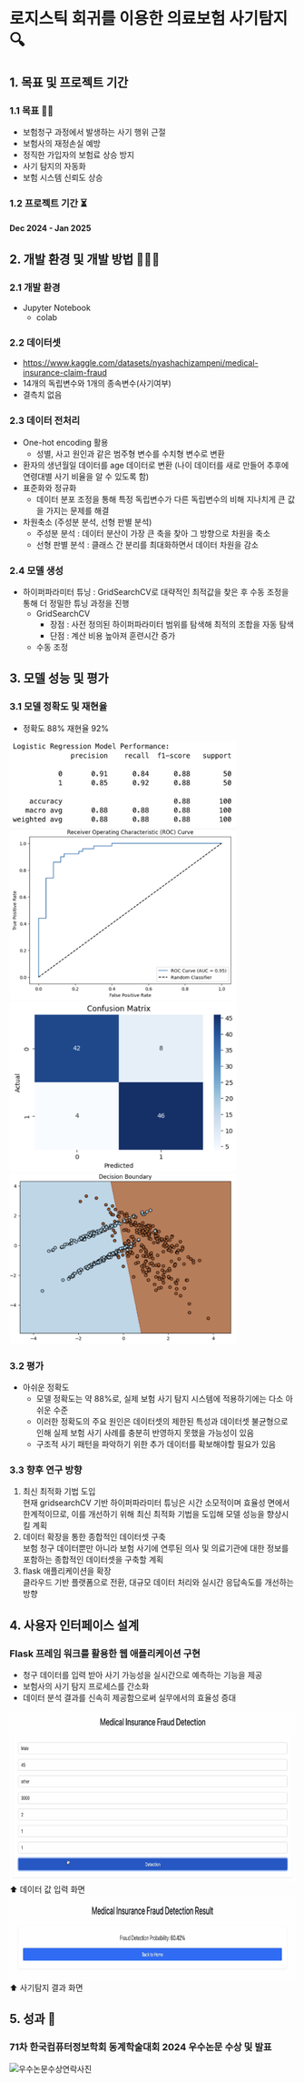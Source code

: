 # 로지스틱 회귀를 이용한 의료보험 사기탐지 🔍

## 1. 목표 및 프로젝트 기간 

### 1.1 목표 👍🏻
- 보험청구 과정에서 발생하는 사기 행위 근절 
- 보험사의 재정손실 예방 
- 정직한 가입자의 보험료 상승 방지 
- 사기 탐지의 자동화 
- 보험 시스템 신뢰도 상승

### 1.2 프로젝트 기간 ⏳
#### Dec 2024 - Jan 2025 

## 2. 개발 환경 및 개발 방법 👩🏻‍💻
### 2.1 개발 환경
- Jupyter Notebook 
  - colab

### 2.2 데이터셋 
- https://www.kaggle.com/datasets/nyashachizampeni/medical-insurance-claim-fraud
- 14개의 독립변수와 1개의 종속변수(사기여부)
- 결측치 없음

### 2.3 데이터 전처리
- One-hot encoding 활용
  - 성별, 사고 원인과 같은 범주형 변수를 수치형 변수로 변환
- 환자의 생년월일 데이터를 age 데이터로 변환 (나이 데이터를 새로 만들어 추후에 연령대별 사기 비율을 알 수 있도록 함)
- 표준화와 정규화
  - 데이터 분포 조정을 통해 특정 독립변수가 다른 독립변수의 비해 지나치게 큰 값을 가지는 문제를 해결 
- 차원축소 (주성분 분석, 선형 판별 분석)
  - 주성분 분석 : 데이터 분산이 가장 큰 축을 찾아 그 방향으로 차원을 축소
  - 선형 판별 분석 : 클래스 간 분리를 최대화하면서 데이터 차원을 감소

### 2.4 모델 생성 
- 하이퍼파라미터 튜닝 : GridSearchCV로 대략적인 최적값을 찾은 후 수동 조정을 통해 더 정밀한 튜닝 과정을 진행 
  - GridSearchCV
    - 장점 : 사전 정의된 하이퍼파라미터 범위를 탐색해 최적의 조합을 자동 탐색
    - 단점 : 계산 비용 높아져 훈련시간 증가
  - 수동 조정

## 3. 모델 성능 및 평가 
### 3.1 모델 정확도 및 재현율 
- 정확도 88% 재현율 92%
<img src="https://github.com/MrCaplan/Medical-Insurance-Fraud-Detection-Using-Logistic-Regression/blob/main/pictures/%E1%84%86%E1%85%A9%E1%84%83%E1%85%A6%E1%86%AF%E1%84%89%E1%85%A5%E1%86%BC%E1%84%82%E1%85%B3%E1%86%BC%E1%84%91%E1%85%A7%E1%86%BC%E1%84%80%E1%85%A1%E1%84%8C%E1%85%A1%E1%84%85%E1%85%AD.png" width="400" height="150"/>
<img src="https://github.com/MrCaplan/Medical-Insurance-Fraud-Detection-Using-Logistic-Regression/blob/main/pictures/ROC%E1%84%8F%E1%85%A5%E1%84%87%E1%85%B3%E1%84%80%E1%85%B3%E1%84%85%E1%85%A2%E1%84%91%E1%85%B3.png" width="400" height="300"/>
<img src="https://github.com/MrCaplan/Medical-Insurance-Fraud-Detection-Using-Logistic-Regression/blob/main/pictures/confusion_matrix.png" width="400" height="300"/>
<img src="https://github.com/MrCaplan/Medical-Insurance-Fraud-Detection-Using-Logistic-Regression/blob/main/pictures/%E1%84%80%E1%85%A7%E1%86%AF%E1%84%8C%E1%85%A5%E1%86%BC%E1%84%80%E1%85%A7%E1%86%BC%E1%84%80%E1%85%A8%E1%84%89%E1%85%B5%E1%84%80%E1%85%A1%E1%86%A8%E1%84%92%E1%85%AA%E1%84%8C%E1%85%A1%E1%84%85%E1%85%AD.png" width="400" height="300"/>

### 3.2 평가 
- 아쉬운 정확도
  - 모델 정확도는 약 88%로, 실제 보험 사기 탐지 시스템에 적용하기에는 다소 아쉬운 수준
  - 이러한 정확도의 주요 원인은 데이터셋의 제한된 특성과 데이터셋 불균형으로 인해 실제 보험 사기 사례를 충분히 반영하지 못했을 가능성이 있음
  - 구조적 사기 패턴을 파악하기 위한 추가 데이터를 확보해야할 필요가 있음

### 3.3 향후 연구 방향 

1. 최신 최적화 기법 도입
<br/> 현재 gridsearchCV 기반 하이퍼파라미터 튜닝은 시간 소모적이며 효율성 면에서 한계적이므로, 이를 개선하기 위해 최신 최적화 기법을 도입해 모델 성능을 향상시킬 계획
2. 데이터 확장을 통한 종합적인 데이터셋 구축
<br/> 보험 청구 데이터뿐만 아니라 보험 사기에 연루된 의사 및 의료기관에 대한 정보를 포함하는 종합적인 데이터셋을 구축할 계획
3. flask 애플리케이션을 확장
<br/> 클라우드 기반 플랫폼으로 전환, 대규모 데이터 처리와 실시간 응답속도를 개선하는 방향
    
## 4. 사용자 인터페이스 설계 
### Flask 프레임 워크를 활용한 웹 애플리케이션 구현
- 청구 데이터를 입력 받아 사기 가능성을 실시간으로 예측하는 기능을 제공
- 보험사의 사기 탐지 프로세스를 간소화
- 데이터 분석 결과를 신속히 제공함으로써 실무에서의 효율성 증대
<img src="https://github.com/MrCaplan/Medical-Insurance-Fraud-Detection-Using-Logistic-Regression/blob/main/pictures/%E1%84%89%E1%85%A1%E1%84%8B%E1%85%AD%E1%86%BC%E1%84%8C%E1%85%A1%E1%84%8B%E1%85%B5%E1%86%AB%E1%84%90%E1%85%A5%E1%84%91%E1%85%A6%E1%84%8B%E1%85%B5%E1%84%89%E1%85%B3%E1%84%92%E1%85%AA%E1%84%86%E1%85%A7%E1%86%AB.png" width="600" height="300"/>
⬆️ 데이터 값 입력 화면 
<img src="https://github.com/MrCaplan/Medical-Insurance-Fraud-Detection-Using-Logistic-Regression/blob/main/pictures/%E1%84%89%E1%85%A1%E1%84%80%E1%85%B5%E1%84%90%E1%85%A1%E1%86%B7%E1%84%8C%E1%85%B5%E1%84%80%E1%85%A7%E1%86%AF%E1%84%80%E1%85%AA%E1%84%92%E1%85%AA%E1%84%86%E1%85%A7%E1%86%AB.png" width="600" height="150"/>
⬆️ 사기탐지 결과 화면


## 5. 성과 📝
### 71차 한국컴퓨터정보학회 동계학술대회 2024 우수논문 수상 및 발표 
![우수논문수상연락사진](pictures/컴퓨터정보학회우수논문.png)

